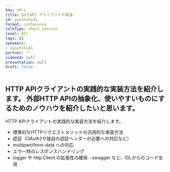 ```yaml
---
key: a9-s
title: GoでAPI クライアントの実装
id: yyoshiki41
format: conference
talkType: short_session
level: All
tags: []
speakers:
- yyoshiki41
partner: ""
videoId: null
presentation: null
draft: false
---
```

HTTP APIクライアントの実践的な実装方法を紹介します。
外部HTTP APIの抽象化、使いやすいものにするためのノウハウを紹介したいと思います。
---
HTTP APIクライアントの実践的な実装方法を紹介します。

- 標準的なHTTPリクエストメソッドの汎用的な実装方法
- 認証（OAuth2や独自の認証ヘッダーが必要への対応など）
- multipart/form-data への対応
- エラー時のレスポンスハンドリング
- logger や http.Client の拡張性の確保 - swagger など、IDLからのコード生成